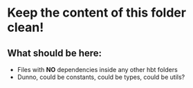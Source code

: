 # Keep the content of this folder clean!
## What should be here:
- Files with **NO** dependencies inside any other hbt folders
- Dunno, could be constants, could be types, could be utils?